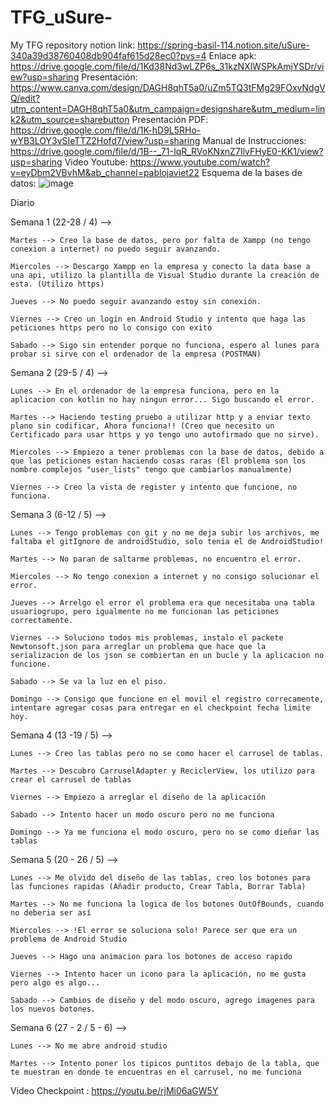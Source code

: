 # TFG_uSure-

My TFG repository
notion link: https://spring-basil-114.notion.site/uSure-340a39d38760408db904faf615d28ec0?pvs=4
Enlace apk: https://drive.google.com/file/d/1Kd38Nd3wLZP6s_31kzNXlWSPkAmjYSDr/view?usp=sharing
Presentación: https://www.canva.com/design/DAGH8qhT5a0/uZm5TQ3tFMg29FOxvNdgVQ/edit?utm_content=DAGH8qhT5a0&utm_campaign=designshare&utm_medium=link2&utm_source=sharebutton
Presentación PDF: https://drive.google.com/file/d/1K-hD9L5RHo-wYB3LOY3vSIeTTZ2Hofd7/view?usp=sharing
Manual de Instrucciones: https://drive.google.com/file/d/1B--_71-IqR_RVoKNxnZ7IlvFHyE0-KK1/view?usp=sharing
Video Youtube: https://www.youtube.com/watch?v=eyDbm2VBvhM&ab_channel=pablojaviet22
Esquema de la bases de datos: ![image](https://github.com/PabloJavier22/TFG_uSure-/assets/117372943/d8fbb7cc-01a8-4905-af12-9d4c9b84489e)


Diario

Semana 1 (22-28 / 4) -->

    Martes --> Creo la base de datos, pero por falta de Xampp (no tengo conexion a internet) no puedo seguir avanzando.

    Miercoles --> Descargo Xampp en la empresa y conecto la data base a una api, utilizo la plantilla de Visual Studio durante la creación de esta. (Utilizo https)

    Jueves --> No puedo seguir avanzando estoy sin conexión.

    Viernes --> Creo un login en Android Studio y intento que haga las peticiones https pero no lo consigo con exito

    Sabado --> Sigo sin entender porque no funciona, espero al lunes para probar si sirve con el ordenador de la empresa (POSTMAN)

Semana 2 (29-5 / 4) -->

    Lunes --> En el ordenador de la empresa funciona, pero en la aplicacion con kotlin no hay ningun error... Sigo buscando el error.

    Martes --> Haciendo testing pruebo a utilizar http y a enviar texto plano sin codificar, Ahora funciona!! (Creo que necesito un Certificado para usar https y yo tengo uno autofirmado que no sirve).

    Miercoles --> Empiezo a tener problemas con la base de datos, debido a que las peticiones estan haciendo cosas raras (El problema son los nombre complejos "user_lists" tengo que cambiarlos manualmente)

    Viernes --> Creo la vista de register y intento que funcione, no funciona.

Semana 3 (6-12 / 5) -->

    Lunes --> Tengo problemas con git y no me deja subir los archivos, me faltaba el gitIgnore de androidStudio, solo tenia el de AndroidStudio!

    Martes --> No paran de saltarme problemas, no encuentro el error.

    Miercoles --> No tengo conexion a internet y no consigo solucionar el error.

    Jueves --> Arrelgo el error el problema era que necesitaba una tabla usuariogrupo, pero igualmente no me funcionan las peticiones correctamente.

    Viernes --> Soluciono todos mis problemas, instalo el packete Newtonsoft.json para arreglar un problema que hace que la serializacion de los json se combiertan en un bucle y la aplicacion no funcione.

    Sabado --> Se va la luz en el piso.

    Domingo --> Consigo que funcione en el movil el registro correcamente, intentare agregar cosas para entregar en el checkpoint fecha limite hoy.

Semana 4 (13 -19 / 5) -->

    Lunes --> Creo las tablas pero no se como hacer el carrusel de tablas.

    Martes --> Descubro CarruselAdapter y ReciclerView, los utilizo para crear el carrusel de tablas

    Viernes --> Empiezo a arreglar el diseño de la aplicación

    Sabado --> Intento hacer un modo oscuro pero no me funciona

    Domingo --> Ya me funciona el modo oscuro, pero no se como dieñar las tablas

Semana 5 (20 - 26 / 5) --> 

    Lunes --> Me olvido del diseño de las tablas, creo los botones para las funciones rapidas (Añadir producto, Crear Tabla, Borrar Tabla)

    Martes --> No me funciona la logica de los botones OutOfBounds, cuando no deberia ser así 

    Miercoles --> !El error se soluciona solo! Parece ser que era un problema de Android Studio

    Jueves --> Hago una animacion para los botones de acceso rapido 

    Viernes --> Intento hacer un icono para la aplicación, no me gusta pero algo es algo...

    Sabado --> Cambios de diseño y del modo oscuro, agrego imagenes para los nuevos botones.

Semana 6 (27 - 2 / 5 - 6) --> 

    Lunes --> No me abre android studio

    Martes --> Intento poner los tipicos puntitos debajo de la tabla, que te muestran en donde te encuentras en el carrusel, no me funciona


Video Checkpoint : https://youtu.be/rjMi06aGW5Y
